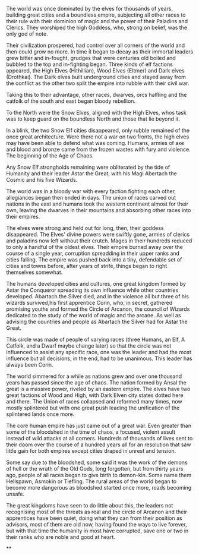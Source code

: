 


The world was once dominated by the elves for thousands of years, building great cities and a boundless empire, subjecting all other races to their rule with their dominion of magic and the power of their Paladins and Clerics. They worshiped the high Goddess, who, strong on belief, was the only god of note.

  

Their civilization prospered, had control over all corners of the world and then could grow no more. In time it began to decay as their immortal leaders grew bitter and in-fought, grudges that were centuries old boiled and bubbled to the top and in-fighting began. Three kinds of elf factions appeared, the High Elves (Hithillian), Wood Elves (Eltmer) and Dark elves (Drothkai). The Dark elves built underground cities and stayed away from the conflict as the other two split the empire into rubble with their civil war.

  

Taking this to their advantage, other races, dwarves, orcs halfling and the catfolk of the south and east began bloody rebellion. 

  

To the North were the Snow Elves, aligned with the High Elves, whos task was to keep guard on the boundless North and those that lie beyond it.

  

In a blink, the two Snow Elf cities disappeared, only rubble remained of the once great architecture. Were there not a war on two fronts, the high elves may have been able to defend what was coming. Humans, armies of axe and blood and bronze came from the frozen wastes with fury and violence. The beginning of the Age of Chaos.

  

Any Snow Elf strongholds remaining were obliterated by the tide of Humanity and their leader Astar the Great, with his Magi Abertach the Cosmic and his five Wizards.  

  

The world was in a bloody war with every faction fighting each other, allegiances began then ended in days. The union of races carved out nations in the east and humans took the western continent almost for their own, leaving the dwarves in their mountains and absorbing other races into their empires. 

  

The elves were strong and held out for long, then, their goddess disappeared. The Elves' divine powers were swiftly gone, armies of clerics and paladins now left without their crutch. Mages in their hundreds reduced to only a handful of the oldest elves. Their empire burned away over the course of a single year, corruption spreadding in their upper ranks and cities falling. The empire was pushed back into a tiny, defendable set of cities and towns before, after years of strife, things began to right themselves somewhat. 

  

The humans developed cities and cultures, one great kingdom formed by Astar the Conqueror spreading its own influence while other countries developed. Abartach the Silver died, and in the violence all but three of his wizards survived,his first apprentice Corin, who, in secret, gathered promising youths and formed the Circle of Arcanon, the council of Wizards dedicated to the study of the world of magic and the arcane. As well as advising the countries and people as Abartach the Silver had for Astar the Great. 

  

This circle was made of people of varying races (three Humans, an Elf, A Catfolk, and a Dwarf maybe change later) so that the circle was not influenced to assist any specific race, one was the leader and had the most influence but all decisions, in the end, had to be unanimous. This leader has always been Corin. 

  

The world simmered for a while as nations grew and over one thousand years has passed since the age of chaos. The nation formed by Ansal the great is a massive power, riveled by an eastern empire. The elves have two great factions of Wood and High, with Dark Elven city states dotted here and there. The Union of races collapsed and reformed many times, now mostly splintered but with one great push leading the unification of the splintered lands once more. 

  

The core human empire has just came out of a great war. Even greater than some of the bloodshed in the time of chaos, a focused, violent assult instead of wild attacks at all corners. Hundreds of thousands of lives sent to their doom over the course of a hundred years all for an resolution that saw little gain for both empires except cities draped in unrest and tension.

  

Some say due to the bloodshed, some said it was the work of the demons of hell or the wrath of the Old Gods, long forgotten, but from thirty years ago, people of all races began to give birth to demon-kin. Some name them Hellspawn, Asmokin or Tiefling. The rural areas of the world began to become more dangerous as bloodshed started once more, roads becoming unsafe. 

  

The great kingdoms have seen to do little about this, the leaders not recognising most of the threats as real and the circle of Arcanon and their apprentices have been quiet, doing what they can from their position as advisors, most of them are old now, having found the ways to live forever, but with that time the humanity in most have corrupted, save one or two in their ranks who are noble and good at heart.

**
